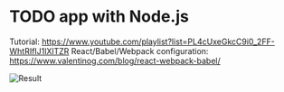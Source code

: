 # TODO app with Node.js

Tutorial: https://www.youtube.com/playlist?list=PL4cUxeGkcC9i0_2FF-WhtRIfIJ1lXlTZR
React/Babel/Webpack configuration: https://www.valentinog.com/blog/react-webpack-babel/

![Result](https://github.com/Kryniek/ReactLearing/blob/master/7/img/1.png)
